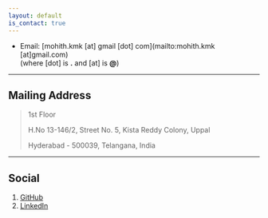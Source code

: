 ```yaml
---
layout: default
is_contact: true
---
```


* Email: [mohith.kmk [at] gmail [dot] com](mailto:mohith.kmk [at]gmail.com)  
(where [dot] is   **.**   and   [at]   is   **@**)

---

## Mailing Address

> 1st Floor
>
> H.No 13-146/2, Street No. 5,
    Kista Reddy Colony, Uppal
>
> Hyderabad - 500039, Telangana, India

---

## Social

1. [GitHub](https://github.com/mohith_kulkarni)
2. [LinkedIn](https://www.linkedin.com/in/mohith-kulkarni-b53487170/)
